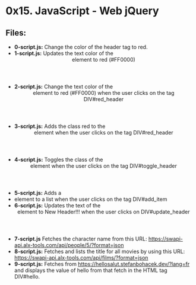 # 0x15. JavaScript - Web jQuery
## Files:
- **0-script.js:** Change the color of the header tag to red.
- **1-script.js:** Updates the text color of the <header> element to red (#FF0000)
- **2-script.js:** Change the text color of the <header> element to red (#FF0000) when the user clicks on the tag DIV#red_header
- **3-script.js:** Adds the class red to the <header> element when the user clicks on the tag DIV#red_header
- **4-script.js:** Toggles the class of the <header> element when the user clicks on the tag DIV#toggle_header
- **5-script.js:** Adds a <li> element to a list when the user clicks on the tag DIV#add_item
- **6-script.js:** Updates the text of the <header> element to New Header!!! when the user clicks on DIV#update_header
- **7-script.js** Fetches the character name from this URL: https://swapi-api.alx-tools.com/api/people/5/?format=json
- **8-script.js:** Fetches and lists the title for all movies by using this URL: https://swapi-api.alx-tools.com/api/films/?format=json
- **9-script.js:** Fetches from https://hellosalut.stefanbohacek.dev/?lang=fr and displays the value of hello from that fetch in the HTML tag DIV#hello.
